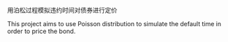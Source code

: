 用泊松过程模拟违约时间对债券进行定价

This project aims to use Poisson distribution to simulate the default time in order to price the bond.
